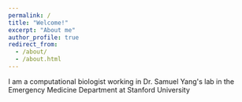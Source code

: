 ```yaml
---
permalink: /
title: "Welcome!"
excerpt: "About me"
author_profile: true
redirect_from: 
  - /about/
  - /about.html
---
```


I am a computational biologist working in Dr. Samuel Yang's lab in the Emergency Medicine Department at Stanford University
